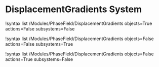 <!-- MOOSE Documentation Stub: Remove this when content is added. -->


# DisplacementGradients System

!syntax list /Modules/PhaseField/DisplacementGradients objects=True actions=False subsystems=False

!syntax list /Modules/PhaseField/DisplacementGradients objects=False actions=False subsystems=True

!syntax list /Modules/PhaseField/DisplacementGradients objects=False actions=True subsystems=False

